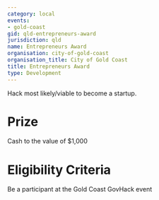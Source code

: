 ```yaml
---
category: local
events:
- gold-coast
gid: qld-entrepreneurs-award
jurisdiction: qld
name: Entrepreneurs Award
organisation: city-of-gold-coast
organisation_title: City of Gold Coast
title: Entrepreneurs Award
type: Development
---
```


Hack most likely/viable to become a startup.

# Prize
Cash  to the value of $1,000

# Eligibility Criteria
Be a participant at the Gold Coast GovHack event